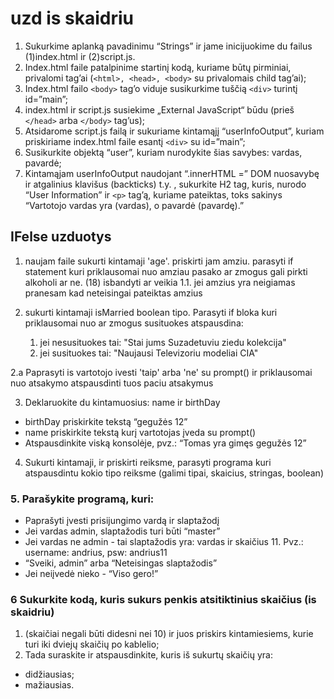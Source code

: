 # uzd is skaidriu

1. Sukurkime aplanką pavadinimu “Strings” ir jame inicijuokime du failus (1)index.html ir (2)script.js.
2. Index.html faile patalpinime startinį kodą, kuriame būtų pirminiai, privalomi tag’ai (`<html>, <head>, <body>` su privalomais child tag’ai);
3. Index.html failo `<body>` tag’o viduje susikurkime tuščią `<div>` turintį id=”main”;
4. index.html ir script.js susiekime „External JavaScript“ būdu (prieš `</head>` arba `</body>` tag’us);
5. Atsidarome script.js failą ir sukuriame kintamąjį “userInfoOutput”, kuriam priskiriame index.html faile esantį `<div>` su id=”main”;
6. Susikurkite objektą “user”, kuriam nurodykite šias savybes: vardas, pavardė;
7. Kintamąjam userInfoOutput naudojant “.innerHTML =” DOM nuosavybę ir atgalinius klavišus (backticks) t.y. , sukurkite H2 tag, kuris, nurodo “User Information” ir `<p>` tag’ą, kuriame pateiktas, toks sakinys “Vartotojo vardas yra (vardas), o pavardė (pavardę).”

## IFelse uzduotys

1. naujam faile sukurti kintamaji 'age'. priskirti jam amziu. parasyti if statement kuri priklausomai nuo amziau pasako ar zmogus gali pirkti alkoholi ar ne. (18) isbandyti ar veikia
   1.1. jei amzius yra neigiamas pranesam kad neteisingai pateiktas amzius

2. sukurti kintamaji isMarried boolean tipo. Parasyti if bloka kuri priklausomai nuo ar zmogus susituokes atspausdina:
   1. jei nesusituokes tai: "Stai jums Suzadetuviu ziedu kolekcija"
   2. jei susituokes tai: "Naujausi Televizoriu modeliai CIA"

2.a Paprasyti is vartotojo ivesti 'taip' arba 'ne' su prompt() ir priklausomai nuo atsakymo atspausdinti tuos paciu atsakymus

3. Deklaruokite du kintamuosius: name ir birthDay

- birthDay priskirkite tekstą “gegužės 12”
- name priskirkite tekstą kurį vartotojas įveda su prompt()
- Atspausdinkite viską konsolėje, pvz.: “Tomas yra gimęs gegužės 12”

4. Sukurti kintamaji, ir priskirti reiksme, parasyti programa kuri atspausdintu kokio tipo reiksme (galimi tipai, skaicius, stringas, boolean)

### 5. Parašykite programą, kuri:

- Paprašyti įvesti prisijungimo vardą ir slaptažodį
- Jei vardas admin, slaptažodis turi būti “master”
- Jei vardas ne admin - tai slaptažodis yra: vardas ir skaičius 11.
  Pvz.: username: andrius, psw: andrius11
- “Sveiki, admin” arba “Neteisingas slaptažodis”
- Jei neiįvedė nieko - “Viso gero!”

### 6 Sukurkite kodą, kuris sukurs penkis atsitiktinius skaičius (is skaidriu)

1. (skaičiai negali būti didesni nei 10) ir juos priskirs kintamiesiems, kurie turi iki dviejų skaičių po kablelio;
2. Tada suraskite ir atspausdinkite, kuris iš sukurtų skaičių yra:

- didžiausias;
- mažiausias.

